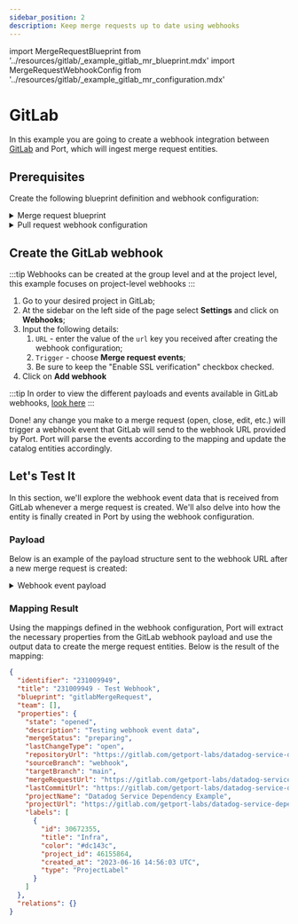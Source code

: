 ```yaml
---
sidebar_position: 2
description: Keep merge requests up to date using webhooks
---
```


import MergeRequestBlueprint from '../resources/gitlab/\_example_gitlab_mr_blueprint.mdx'
import MergeRequestWebhookConfig from '../resources/gitlab/\_example_gitlab_mr_configuration.mdx'

# GitLab

In this example you are going to create a webhook integration between [GitLab](https://about.gitlab.com/) and Port, which will ingest merge request entities.

## Prerequisites

Create the following blueprint definition and webhook configuration:

<details>
<summary>Merge request blueprint</summary>

<MergeRequestBlueprint/>

</details>

<details>
<summary>Pull request webhook configuration</summary>

<MergeRequestWebhookConfig/>

</details>

## Create the GitLab webhook

:::tip
Webhooks can be created at the group level and at the project level, this example focuses on project-level webhooks
:::

1. Go to your desired project in GitLab;
2. At the sidebar on the left side of the page select **Settings** and click on **Webhooks**;
3. Input the following details:
   1. `URL` - enter the value of the `url` key you received after creating the webhook configuration;
   2. `Trigger` - choose **Merge request events**;
   3. Be sure to keep the "Enable SSL verification" checkbox checked.
4. Click on **Add webhook**

:::tip
In order to view the different payloads and events available in GitLab webhooks, [look here](https://docs.gitlab.com/ee/user/project/integrations/webhook_events.html)
:::

Done! any change you make to a merge request (open, close, edit, etc.) will trigger a webhook event that GitLab will send to the webhook URL provided by Port. Port will parse the events according to the mapping and update the catalog entities accordingly.

## Let's Test It

In this section, we'll explore the webhook event data that is received from GitLab whenever a merge request is created. We'll also delve into how the entity is finally created in Port by using the webhook configuration.

### Payload

Below is an example of the payload structure sent to the webhook URL after a new merge request is created:

<details>
<summary> Webhook event payload</summary>

```json showLineNumbers
{
  "object_kind": "merge_request",
  "event_type": "merge_request",
  "user": {
    "id": 6152768,
    "name": "Your Name",
    "username": "username",
    "avatar_url": "https://secure.gravatar.com/avatar/9df2ac1caa70b0a67ff0561f7d0363e5?s=80&d=identicon",
    "email": "[REDACTED]"
  },
  "project": {
    "id": 46155864,
    "name": "Datadog Service Dependency Example",
    "web_url": "https://gitlab.com/getport-labs/datadog-service-dependency-example",
    "namespace": "port-labs",
    "default_branch": "main",
    "homepage": "https://gitlab.com/getport-labs/datadog-service-dependency-example",
    "url": "git@gitlab.com:getport-labs/datadog-service-dependency-example.git"
  },
  "object_attributes": {
    "assignee_id": 6152768,
    "author_id": 6152768,
    "created_at": "2023-06-16 14:56:31 UTC",
    "description": "Testing webhook event data",
    "id": 231009949,
    "iid": 1,
    "merge_status": "preparing",
    "merge_when_pipeline_succeeds": false,
    "milestone_id": "None",
    "source_branch": "webhook",
    "source_project_id": 46155864,
    "state_id": 1,
    "target_branch": "main",
    "target_project_id": 46155864,
    "title": "Test Webhook",
    "updated_at": "2023-06-16 14:56:31 UTC",
    "url": "https://gitlab.com/getport-labs/datadog-service-dependency-example/-/merge_requests/1",
    "source": {
      "id": 46155864,
      "name": "Datadog Service Dependency Example",
      "default_branch": "main",
      "homepage": "https://gitlab.com/getport-labs/datadog-service-dependency-example",
      "url": "git@gitlab.com:getport-labs/datadog-service-dependency-example.git"
    },
    "target": {
      "id": 46155864,
      "name": "Datadog Service Dependency Example"
    },
    "last_commit": {
      "id": "8bca1b72fc7d18d77d3e48f8d3b332165ff94898",
      "message": "finalize docs\n",
      "title": "finalize docs",
      "timestamp": "2023-05-22T17:27:13+00:00",
      "url": "https://gitlab.com/getport-labs/datadog-service-dependency-example/-/commit/8bca1b72fc7d18d77d3e48f8d3b332165ff94898",
      "author": {
        "name": "username",
        "email": "user@domain.com"
      }
    },
    "assignee_ids": [6152768],
    "reviewer_ids": [],
    "labels": [
      {
        "id": 30672355,
        "title": "Infra",
        "color": "#dc143c",
        "project_id": 46155864,
        "created_at": "2023-06-16 14:56:03 UTC",
        "type": "ProjectLabel"
      }
    ],
    "state": "opened",
    "first_contribution": true,
    "action": "open"
  },
  "labels": [
    {
      "id": 30672355,
      "title": "Infra",
      "color": "#dc143c",
      "project_id": 46155864,
      "created_at": "2023-06-16 14:56:03 UTC",
      "type": "ProjectLabel"
    }
  ],
  "changes": {},
  "repository": {
    "name": "Datadog Service Dependency Example",
    "url": "git@gitlab.com:getport-labs/datadog-service-dependency-example.git",
    "homepage": "https://gitlab.com/getport-labs/datadog-service-dependency-example"
  },
  "assignees": [
    {
      "id": 6152768,
      "name": "Your Name",
      "username": "username",
      "avatar_url": "https://secure.gravatar.com/avatar/9df2ac1caa70b0a67ff0561f7d0363e5?s=80&d=identicon",
      "email": "[REDACTED]"
    }
  ]
}
```

</details>

### Mapping Result

Using the mappings defined in the webhook configuration, Port will extract the necessary properties from the GitLab webhook payload and use the output data to create the merge request entities. Below is the result of the mapping:

```json showLineNumbers
{
  "identifier": "231009949",
  "title": "231009949 - Test Webhook",
  "blueprint": "gitlabMergeRequest",
  "team": [],
  "properties": {
    "state": "opened",
    "description": "Testing webhook event data",
    "mergeStatus": "preparing",
    "lastChangeType": "open",
    "repositoryUrl": "https://gitlab.com/getport-labs/datadog-service-dependency-example",
    "sourceBranch": "webhook",
    "targetBranch": "main",
    "mergeRequestUrl": "https://gitlab.com/getport-labs/datadog-service-dependency-example/-/merge_requests/1",
    "lastCommitUrl": "https://gitlab.com/getport-labs/datadog-service-dependency-example/-/commit/8bca1b72fc7d18d77d3e48f8d3b332165ff94898",
    "projectName": "Datadog Service Dependency Example",
    "projectUrl": "https://gitlab.com/getport-labs/datadog-service-dependency-example",
    "labels": [
      {
        "id": 30672355,
        "title": "Infra",
        "color": "#dc143c",
        "project_id": 46155864,
        "created_at": "2023-06-16 14:56:03 UTC",
        "type": "ProjectLabel"
      }
    ]
  },
  "relations": {}
}
```
